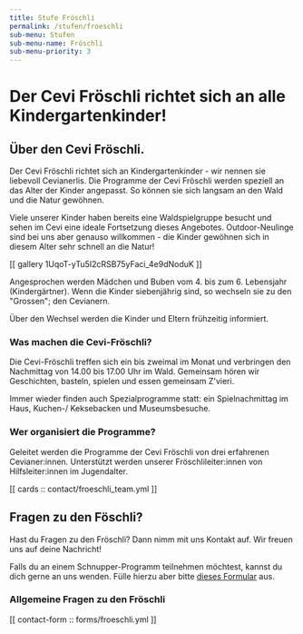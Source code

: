 ```yaml
---
title: Stufe Fröschli
permalink: /stufen/froeschli
sub-menu: Stufen
sub-menu-name: Fröschli
sub-menu-priority: 3
---
```


# Der Cevi Fröschli richtet sich an alle Kindergartenkinder!

## Über den Cevi Fröschli.

Der Cevi Fröschli richtet sich an Kindergartenkinder - wir nennen sie liebevoll Cevianerlis. Die Programme der Cevi
Fröschli werden speziell an das Alter der Kinder angepasst. So können sie sich langsam an den Wald und die Natur
gewöhnen.

Viele unserer Kinder haben bereits eine Waldspielgruppe besucht und sehen im Cevi eine ideale Fortsetzung dieses
Angebotes. Outdoor-Neulinge sind bei uns aber genauso willkommen - die Kinder gewöhnen sich in diesem Alter sehr
schnell an die Natur!

[[ gallery 1UqoT-yTu5I2cRSB75yFaci_4e9dNoduK ]]

Angesprochen werden Mädchen und Buben vom 4. bis zum 6. Lebensjahr (Kindergärtner). Wenn die Kinder siebenjährig sind,
so wechseln sie zu den "Grossen"; den Cevianern.

Über den Wechsel werden die Kinder und Eltern frühzeitig informiert.

### Was machen die Cevi-Fröschli?

Die Cevi-Fröschli treffen sich ein bis zweimal im Monat und verbringen den Nachmittag von 14.00 bis 17.00 Uhr im Wald.
Gemeinsam hören wir Geschichten, basteln, spielen und essen gemeinsam Z'vieri.

Immer wieder finden auch Spezialprogramme statt: ein Spielnachmittag im Haus, Kuchen-/ Keksebacken und Museumsbesuche.

### Wer organisiert die Programme?

Geleitet werden die Programme der Cevi Fröschli von drei erfahrenen Cevianer:innen. Unterstützt werden unserer
Fröschlileiter:innen von Hilfsleiter:innen im Jugendalter.

[[ cards :: contact/froeschli_team.yml ]]

## Fragen zu den Föschli?

Hast du Fragen zu den Fröschli? Dann nimm mit uns Kontakt auf. Wir freuen uns auf deine Nachricht!

Falls du an einem Schnupper-Programm teilnehmen möchtest, kannst du dich gerne an uns wenden. Fülle hierzu aber
bitte [dieses Formular](/neu-im-cevi) aus.

### Allgemeine Fragen zu den Fröschli

[[ contact-form :: forms/froeschli.yml ]]